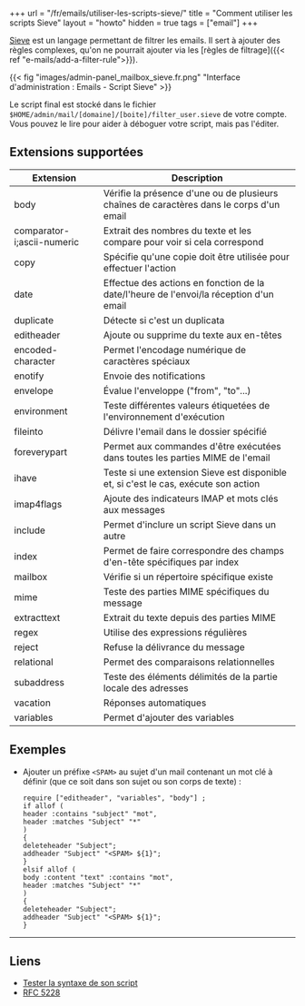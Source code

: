 +++
url = "/fr/emails/utiliser-les-scripts-sieve/"
title = "Comment utiliser les scripts Sieve"
layout = "howto"
hidden = true
tags = ["email"]
+++

[Sieve](http://sieve.info/) est un langage permettant de filtrer les emails. Il sert à ajouter des règles complexes, qu'on ne pourrait ajouter via les [règles de filtrage]({{< ref "e-mails/add-a-filter-rule">}}).

{{< fig "images/admin-panel_mailbox_sieve.fr.png" "Interface d'administration : Emails - Script Sieve" >}}

Le script final est stocké dans le fichier `$HOME/admin/mail/[domaine]/[boite]/filter_user.sieve` de votre compte. Vous pouvez le lire pour aider à déboguer votre script, mais pas l'éditer.

## Extensions supportées

|Extension                 |Description                                                                             |
|--------------------------|----------------------------------------------------------------------------------------|
|body                      |Vérifie la présence d'une ou de plusieurs chaînes de caractères dans le corps d'un email|
|comparator-i;ascii-numeric|Extrait des nombres du texte et les compare pour voir si cela correspond                |
|copy                      |Spécifie qu'une copie doit être utilisée pour effectuer l'action                        |
|date                      |Effectue des actions en fonction de la date/l'heure de l'envoi/la réception d'un email  |
|duplicate                 |Détecte si c'est un duplicata                                                           |
|editheader                |Ajoute ou supprime du texte aux en-têtes                                                |
|encoded-character         |Permet l'encodage numérique de caractères spéciaux                                      |
|enotify                   |Envoie des notifications                                                                |
|envelope                  |Évalue l'enveloppe ("from", "to"...)                                                    |
|environment               |Teste différentes valeurs étiquetées de l'environnement d'exécution                     |
|fileinto                  |Délivre l'email dans le dossier spécifié                                                |
|foreverypart              |Permet aux commandes d'être exécutées dans toutes les parties MIME de l'email           |
|ihave                     |Teste si une extension Sieve est disponible et, si c'est le cas, exécute son action     |
|imap4flags                |Ajoute des indicateurs IMAP et mots clés aux messages                                   |
|include                   |Permet d'inclure un script Sieve dans un autre                                          |
|index                     |Permet de faire correspondre des champs d'en-tête spécifiques par index                 |
|mailbox                   |Vérifie si un répertoire spécifique existe                                              |
|mime                      |Teste des parties MIME spécifiques du message                                           |
|extracttext               |Extrait du texte depuis des parties MIME                                                |
|regex                     |Utilise des expressions régulières                                                      |
|reject                    |Refuse la délivrance du message                                                         |
|relational                |Permet des comparaisons relationnelles                                                  |
|subaddress                |Teste des éléments délimités de la partie locale des adresses                           |
|vacation                  |Réponses automatiques                                                                   |
|variables                 |Permet d'ajouter des variables                                                          |

## Exemples

-   Ajouter un préfixe `<SPAM>` au sujet d'un mail contenant un mot clé à définir (que ce soit dans son sujet ou son corps de texte) :
    ```
    require ["editheader", "variables", "body"] ;
    if allof (
    header :contains "subject" "mot",
    header :matches "Subject" "*"
    )
    {
    deleteheader "Subject";
    addheader "Subject" "<SPAM> ${1}";
    }
    elsif allof (
    body :content "text" :contains "mot",
    header :matches "Subject" "*"
    )
    {
    deleteheader "Subject";
    addheader "Subject" "<SPAM> ${1}";
    }
    ```

---

## Liens

- [Tester la syntaxe de son script](https://www.fastmail.com/cgi-bin/sievetest.pl)
- [RFC 5228](https://tools.ietf.org/html/rfc5228)
